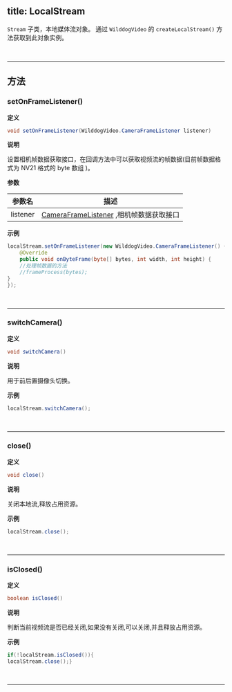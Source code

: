 title: LocalStream
---

`Stream` 子类，本地媒体流对象。
通过 `WilddogVideo` 的 `createLocalStream()` 方法获取到此对象实例。

</br>

---

## 方法

### setOnFrameListener()

**定义**
   
```java
void setOnFrameListener(WilddogVideo.CameraFrameListener listener)
```

**说明**

设置相机帧数据获取接口，在回调方法中可以获取视频流的帧数据(目前帧数据格式为 NV21 格式的 byte 数组 )。

**参数**

| 参数名 | 描述 |
|---|---|
|listener| [CameraFrameListener](/conversation/Android/api/camera-frame-listener.html) ,相机帧数据获取接口|

**示例**

```java
localStream.setOnFrameListener(new WilddogVideo.CameraFrameListener() {
    @Override
    public void onByteFrame(byte[] bytes, int width, int height) {
    //处理帧数据的方法
    //frameProcess(bytes);
}
});
```

</br>

---

### switchCamera()

**定义**   

```java
void switchCamera()
```

**说明**

用于前后置摄像头切换。


**示例**

```java
localStream.switchCamera();
```

</br>

---


### close()

**定义**   

```java
void close()
```

**说明**

关闭本地流,释放占用资源。


**示例**

```java
localStream.close();
```

</br>

---

### isClosed()

**定义**   

```java
boolean isClosed()
```

**说明**

判断当前视频流是否已经关闭,如果没有关闭,可以关闭,并且释放占用资源。


**示例**

```java
if(!localStream.isClosed()){
localStream.close();}
```

</br>

---
